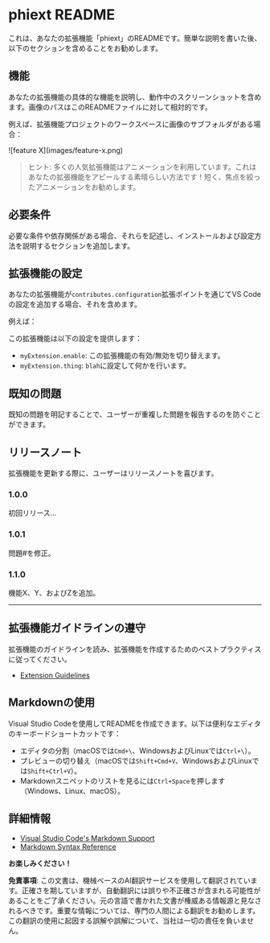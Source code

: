 # phiext README

これは、あなたの拡張機能「phiext」のREADMEです。簡単な説明を書いた後、以下のセクションを含めることをお勧めします。

## 機能

あなたの拡張機能の具体的な機能を説明し、動作中のスクリーンショットを含めます。画像のパスはこのREADMEファイルに対して相対的です。

例えば、拡張機能プロジェクトのワークスペースに画像のサブフォルダがある場合：

\!\[feature X\]\(images/feature-x.png\)

> ヒント: 多くの人気拡張機能はアニメーションを利用しています。これはあなたの拡張機能をアピールする素晴らしい方法です！短く、焦点を絞ったアニメーションをお勧めします。

## 必要条件

必要な条件や依存関係がある場合、それらを記述し、インストールおよび設定方法を説明するセクションを追加します。

## 拡張機能の設定

あなたの拡張機能が`contributes.configuration`拡張ポイントを通じてVS Codeの設定を追加する場合、それを含めます。

例えば：

この拡張機能は以下の設定を提供します：

* `myExtension.enable`: この拡張機能の有効/無効を切り替えます。
* `myExtension.thing`: `blah`に設定して何かを行います。

## 既知の問題

既知の問題を明記することで、ユーザーが重複した問題を報告するのを防ぐことができます。

## リリースノート

拡張機能を更新する際に、ユーザーはリリースノートを喜びます。

### 1.0.0

初回リリース...

### 1.0.1

問題#を修正。

### 1.1.0

機能X、Y、およびZを追加。

---

## 拡張機能ガイドラインの遵守

拡張機能のガイドラインを読み、拡張機能を作成するためのベストプラクティスに従ってください。

* [Extension Guidelines](https://code.visualstudio.com/api/references/extension-guidelines)

## Markdownの使用

Visual Studio Codeを使用してREADMEを作成できます。以下は便利なエディタのキーボードショートカットです：

* エディタの分割（macOSでは`Cmd+\`、WindowsおよびLinuxでは`Ctrl+\`）。
* プレビューの切り替え（macOSでは`Shift+Cmd+V`、WindowsおよびLinuxでは`Shift+Ctrl+V`）。
* Markdownスニペットのリストを見るには`Ctrl+Space`を押します（Windows、Linux、macOS）。

## 詳細情報

* [Visual Studio Code's Markdown Support](http://code.visualstudio.com/docs/languages/markdown)
* [Markdown Syntax Reference](https://help.github.com/articles/markdown-basics/)

**お楽しみください！**

**免責事項**:
この文書は、機械ベースのAI翻訳サービスを使用して翻訳されています。正確さを期していますが、自動翻訳には誤りや不正確さが含まれる可能性があることをご了承ください。元の言語で書かれた文書が権威ある情報源と見なされるべきです。重要な情報については、専門の人間による翻訳をお勧めします。この翻訳の使用に起因する誤解や誤解について、当社は一切の責任を負いません。
